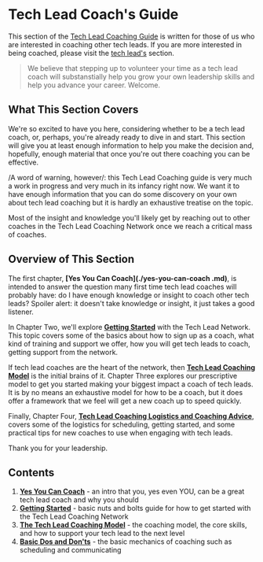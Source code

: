 # Tech Lead Coach's Guide

This section of the [Tech Lead Coaching Guide](../) is written for those of us who are interested in coaching other tech leads. If you are more interested in being coached, please visit the [tech lead's](../tech-leads/) section. 

> We believe that stepping up to volunteer your time as a tech lead coach will substanstially help you grow your own leadership skills and help you advance your career. Welcome.

## What This Section Covers

We're so excited to have you here, considering whether to be a tech lead coach, or, perhaps, you're already ready to dive in and start. This section will give you at least enough information to help you make the decision and, hopefully, enough material that once you're out there coaching you can be effective.

/A word of warning, however/: this Tech Lead Coaching guide is very much a work in progress and very much in its infancy right now. We want it to have enough information that you can do some discovery on your own about tech lead coaching but it is hardly an exhaustive treatise on the topic.

Most of the insight and knowledge you'll likely get by reaching out to other coaches in the Tech Lead Coaching Network once we reach a critical mass of coaches.

## Overview of This Section

The first chapter, **[Yes You Can Coach](./yes-you-can-coach .md)**, is intended to answer the question many first time tech lead coaches will probably have: do I have enough knowledge or insight to coach other tech leads? Spoiler alert: it doesn't take knowledge or insight, it just takes a good listener.

In Chapter Two, we'll explore **[Getting Started](./getting-started.md)** with the Tech Lead Network. This topic covers some of the basics about how to sign up as a coach, what kind of training and support we offer, how you will get tech leads to coach, getting support from the network. 

If tech lead coaches are the heart of the network, then **[Tech Lead Coaching Model](./model.md)** is the initial brains of it. Chapter Three explores our prescriptive model to get you started making your biggest impact a coach of tech leads. It is by no means an exhaustive model for how to be a coach, but it does offer a framework that we feel will get a new coach up to speed quickly.

Finally, Chapter Four, **[Tech Lead Coaching Logistics and Coaching Advice](./mechanics.md)**, covers some of the logistics for scheduling, getting started, and some practical tips for new coaches to use when engaging with tech leads. 

Thank you for your leadership.

## Contents

1. **[Yes You Can Coach](./intro.md)** - an intro that you, yes even YOU, can be a great tech lead coach and why you should
2. **[Getting Started](./getting-started.md)** - basic nuts and bolts guide for how to get started with the Tech Lead Coaching Network
2. **[The Tech Lead Coaching Model](./model.md)** - the coaching model, the core skills, and how to support your tech lead to the next level
3. **[Basic Dos and Don'ts](./mechanics.md)** - the basic mechanics of coaching such as scheduling and communicating